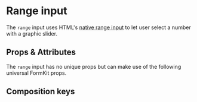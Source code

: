 # Range input

The `range` input uses HTML's [native range input](https://developer.mozilla.org/en-US/docs/Web/HTML/Element/input/range) to let user select a number with a graphic slider.

<example
name="Range input"
file="/_content/examples/range/range"
langs="vue"></example>

## Props & Attributes

The `range` input has no unique props but can make use of the following universal
FormKit props.

<reference-table input="range" :attrs="['min', 'max', 'step']">
</reference-table>

## Composition keys

<reference-table type="compositionKeys" primary="composition-key">
</reference-table>
